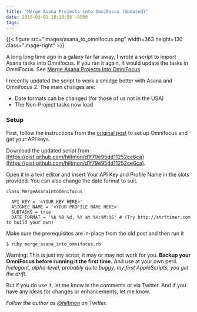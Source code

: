 ```yaml
---
title: "Merge Asana Projects into OmniFocus (Updated)"
date: 2015-03-01 18:18:59 -0500
tags: 
---
```


{{< figure src="images/asana_to_omnifocus.png" width=363 height=130 class="image-right" >}}

A long long time ago in a galaxy far far away, I wrote a script to import Asana tasks into Omnifocus. If you ran it again, it would update the tasks in OmniFocus. See [Merge Asana Projects Into OmniFocus](https://hiltmon.com/blog/2013/11/03/merge-asana-projects-into-omnifocus/).

I recently updated the script to work a smidge better with Asana and Omnifocus 2. The main changes are:

* Date formats can be changed (for those of us not in the USA)
* The Non-Project tasks now load

### Setup

First, follow the instructions from the [original post](https://hiltmon.com/blog/2013/11/03/merge-asana-projects-into-omnifocus/) to set up Omnifocus and get your API keys.

Download the updated script from [https://gist.github.com/hiltmon/d1f79e95dd11252ce6ca](https://gist.github.com/hiltmon/d1f79e95dd11252ce6ca).

Open it in a text editor and insert Your API Key and Profile Name in the slots provided. You can also change the date format to suit.

```
class MergeAsanaIntoOmnifocus
  
  API_KEY = '<YOUR KEY HERE>'
  ASIGNEE_NAME = '<YOUR PROFILE NAME HERE>'
  SUBTASKS = true
  DATE_FORMAT = '%A %B %d, %Y at %H:%M:%S' # (Try http://strftimer.com to build your own)
 ```
 
 Make sure the prerequisites are in-place from the old post and then run it
 
```
$ ruby merge_asana_into_omnifocus.rb
```

<span class="light">Warning: This is just my script, it may or may not work for you. **Backup your OmniFocus before running it the first time.** And use at your own peril. *Inelegant, alpha-level, probably quite buggy, my first AppleScripts, you get the drift.*</span>

But if you do use it, let me know in the comments or via Twitter. And if you have any ideas for changes or enhancements, let me know.

*Follow the author as [@hiltmon](https://twitter.com/hiltmon) on Twitter.*
 
 
